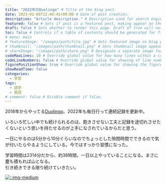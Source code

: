 ```yaml
---
title: "2022年のDuolingo" # Title of the blog post.
date: 2023-01-05T12:44:41+09:00 # Date of post creation.
description: "Article description." # Description used for search engine.
featured: false # Sets if post is a featured post, making appear on the home page side bar.
draft: false # Sets whether to render this page. Draft of true will not be rendered.
toc: false # Controls if a table of contents should be generated for first-level links automatically.
# menu: main
# featureImage: "/images/path/file.jpg" # Sets featured image on blog post.
# thumbnail: "/images/path/thumbnail.png" # Sets thumbnail image appearing inside card on homepage.
# shareImage: "/images/path/share.png" # Designate a separate image for social media sharing.
codeMaxLines: 10 # Override global value for how many lines within a code block before auto-collapsing.
codeLineNumbers: false # Override global value for showing of line numbers within code block.
figurePositionShow: true # Override global value for showing the figure label.
showReadTime: false
categories:
  - 学習
tags:
  - 語学
  - 英語
# comment: false # Disable comment if false.
---
```


2018年からやってる[Duolingo](https://invite.duolingo.com/BDHTZTB5CWWKTFO6U7DLKIFUDQ)、2022年も毎日行って連続記録を更新中。

いろいろ忙しい中でも続けられるのは、飽きさせない工夫と記録を途切れさせたくないという思いを持たせるのが上手になされているからだと思う。

一日にやるのは5分から10分ぐらいなのでちょっとした隙間時間でできるので気が付いたらやるようにしている。今ではすっかり習慣になった。

学習時間は2314分だから、約38時間。一日以上やっていることになる。まさに塵も積もれば山となる。  
引き続きできる限り続けていきたい。

[![::img-medium](/images/post/duolingo-2022.PNG)](/images/post/duolingo-2022.PNG)